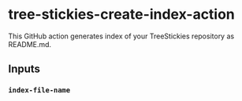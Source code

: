 # tree-stickies-create-index-action

This GitHub action generates index of your TreeStickies repository as README.md.

## Inputs

### `index-file-name`
